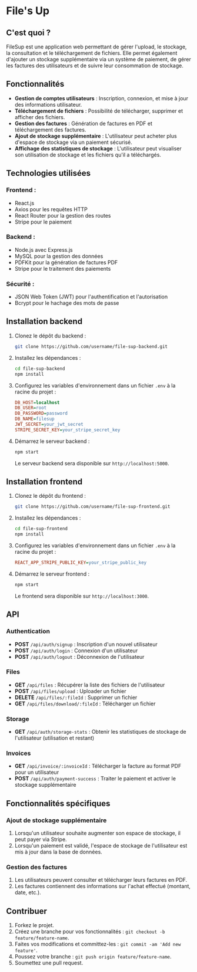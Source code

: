 # File's Up

## C'est quoi ?

FileSup est une application web permettant de gérer l'upload, le stockage, la consultation et le téléchargement de fichiers. Elle permet également d'ajouter un stockage supplémentaire via un système de paiement, de gérer les factures des utilisateurs et de suivre leur consommation de stockage.

## Fonctionnalités

- **Gestion de comptes utilisateurs** : Inscription, connexion, et mise à jour des informations utilisateur.
- **Téléchargement de fichiers** : Possibilité de télécharger, supprimer et afficher des fichiers.
- **Gestion des factures** : Génération de factures en PDF et téléchargement des factures.
- **Ajout de stockage supplémentaire** : L'utilisateur peut acheter plus d'espace de stockage via un paiement sécurisé.
- **Affichage des statistiques de stockage** : L'utilisateur peut visualiser son utilisation de stockage et les fichiers qu'il a téléchargés.

## Technologies utilisées

### Frontend :
- React.js
- Axios pour les requêtes HTTP
- React Router pour la gestion des routes
- Stripe pour le paiement

### Backend :
- Node.js avec Express.js
- MySQL pour la gestion des données
- PDFKit pour la génération de factures PDF
- Stripe pour le traitement des paiements

### Sécurité :
- JSON Web Token (JWT) pour l'authentification et l'autorisation
- Bcrypt pour le hachage des mots de passe

## Installation backend

1. Clonez le dépôt du backend :

    ```bash
    git clone https://github.com/username/file-sup-backend.git
    ```

2. Installez les dépendances :

    ```bash
    cd file-sup-backend
    npm install
    ```

3. Configurez les variables d'environnement dans un fichier `.env` à la racine du projet :

    ```ini
    DB_HOST=localhost
    DB_USER=root
    DB_PASSWORD=password
    DB_NAME=filesup
    JWT_SECRET=your_jwt_secret
    STRIPE_SECRET_KEY=your_stripe_secret_key
    ```

4. Démarrez le serveur backend :

    ```bash
    npm start
    ```

    Le serveur backend sera disponible sur `http://localhost:5000`.

## Installation frontend

1. Clonez le dépôt du frontend :

    ```bash
    git clone https://github.com/username/file-sup-frontend.git
    ```

2. Installez les dépendances :

    ```bash
    cd file-sup-frontend
    npm install
    ```

3. Configurez les variables d'environnement dans un fichier `.env` à la racine du projet :

    ```ini
    REACT_APP_STRIPE_PUBLIC_KEY=your_stripe_public_key
    ```

4. Démarrez le serveur frontend :

    ```bash
    npm start
    ```

    Le frontend sera disponible sur `http://localhost:3000`.

## API

### Authentication
- **POST** `/api/auth/signup` : Inscription d'un nouvel utilisateur
- **POST** `/api/auth/login` : Connexion d'un utilisateur
- **POST** `/api/auth/logout` : Déconnexion de l'utilisateur

### Files
- **GET** `/api/files` : Récupérer la liste des fichiers de l'utilisateur
- **POST** `/api/files/upload` : Uploader un fichier
- **DELETE** `/api/files/:fileId` : Supprimer un fichier
- **GET** `/api/files/download/:fileId` : Télécharger un fichier

### Storage
- **GET** `/api/auth/storage-stats` : Obtenir les statistiques de stockage de l'utilisateur (utilisation et restant)

### Invoices
- **GET** `/api/invoice/:invoiceId` : Télécharger la facture au format PDF pour un utilisateur
- **POST** `/api/auth/payment-success` : Traiter le paiement et activer le stockage supplémentaire

## Fonctionnalités spécifiques

### Ajout de stockage supplémentaire
1. Lorsqu'un utilisateur souhaite augmenter son espace de stockage, il peut payer via Stripe.
2. Lorsqu'un paiement est validé, l'espace de stockage de l'utilisateur est mis à jour dans la base de données.

### Gestion des factures
1. Les utilisateurs peuvent consulter et télécharger leurs factures en PDF.
2. Les factures contiennent des informations sur l'achat effectué (montant, date, etc.).

## Contribuer

1. Forkez le projet.
2. Créez une branche pour vos fonctionnalités : `git checkout -b feature/feature-name`.
3. Faites vos modifications et committez-les : `git commit -am 'Add new feature'`.
4. Poussez votre branche : `git push origin feature/feature-name`.
5. Soumettez une pull request.


